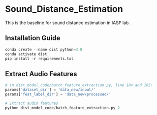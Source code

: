 # Sound_Distance_Estimation
This is the baseline for sound distance estimation in IASP lab.

## Installation Guide
```python
conda create --name dist python=3.8
conda activate dist
pip install -r requirements.txt
```
## Extract Audio Features
```python
# in dist_model_code/batch_feature_extraction.py, line 104 and 105:
params['dataset_dir'] = 'data_new/input/'
params['feat_label_dir'] = 'data_new/processed/'

# Extract audio features
python dist_model_code/batch_feature_extraction.py 2
```
